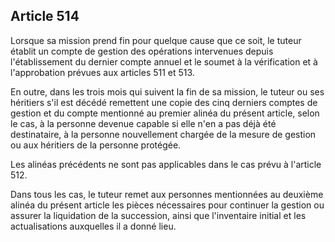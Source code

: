 Article 514
----
Lorsque sa mission prend fin pour quelque cause que ce soit, le tuteur établit
un compte de gestion des opérations intervenues depuis l'établissement du
dernier compte annuel et le soumet à la vérification et à l'approbation prévues
aux articles 511 et 513.

En outre, dans les trois mois qui suivent la fin de sa mission, le tuteur ou ses
héritiers s'il est décédé remettent une copie des cinq derniers comptes de
gestion et du compte mentionné au premier alinéa du présent article, selon le
cas, à la personne devenue capable si elle n'en a pas déjà été destinataire, à
la personne nouvellement chargée de la mesure de gestion ou aux héritiers de la
personne protégée.

Les alinéas précédents ne sont pas applicables dans le cas prévu à l'article
512.

Dans tous les cas, le tuteur remet aux personnes mentionnées au deuxième alinéa
du présent article les pièces nécessaires pour continuer la gestion ou assurer
la liquidation de la succession, ainsi que l'inventaire initial et les
actualisations auxquelles il a donné lieu.
